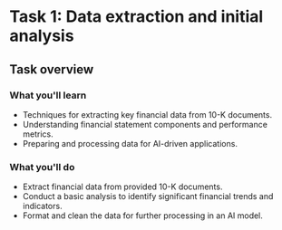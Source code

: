 # Task 1: Data extraction and initial analysis

## Task overview

### What you'll learn

- Techniques for extracting key financial data from 10-K documents.
- Understanding financial statement components and performance metrics.
- Preparing and processing data for AI-driven applications.

### What you'll do

- Extract financial data from provided 10-K documents.
- Conduct a basic analysis to identify significant financial trends and indicators.
- Format and clean the data for further processing in an AI model.
